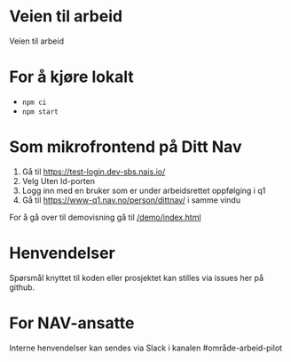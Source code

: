 Veien til arbeid
================

Veien til arbeid

# For å kjøre lokalt
 
* `npm ci`
* `npm start`

# Som mikrofrontend på Ditt Nav

1. Gå til https://test-login.dev-sbs.nais.io/
2. Velg Uten Id-porten
3. Logg inn med en bruker som er under arbeidsrettet oppfølging i q1
4. Gå til https://www-q1.nav.no/person/dittnav/ i samme vindu

For å gå over til demovisning gå til [/demo/index.html](http://localhost:3002/demo/index.html)

# Henvendelser

Spørsmål knyttet til koden eller prosjektet kan stilles via issues her på github.

# For NAV-ansatte

Interne henvendelser kan sendes via Slack i kanalen #område-arbeid-pilot
